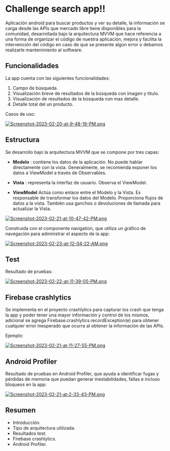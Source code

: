# Challenge search app!!

Aplicación android para buscar productos y ver su detalle, la información se carga desde las APIs que mercado libre tiene disponibles para la comunidad, desarrollada bajo la arquitectura MVVM que hace referencia a una forma de organizar el código de nuestra aplicación, mejora y facilita la intervención del código en caso de que se presente algún error o debamos realizarle mantenimiento al software.
 
## Funcionalidades

La app cuenta con las siguientes funcionalidades:
 1. Campo de búsqueda. 
 2. Visualización breve de resultados de la búsqueda con imagen y titulo.
2. Visualización de resultados de la búsqueda con mas detalle. 
3. Detalle total del un producto. 

Casos de uso:

[![Screenshot-2023-02-20-at-9-48-16-PM.png](https://i.postimg.cc/4d2tb6J7/Screenshot-2023-02-20-at-9-48-16-PM.png)](https://postimg.cc/47tmXhHs)



## Estructura

Se desarrollo bajo la arquitectura MVVM que se compone por tres capas:

- **Modelo** : contiene los datos de la aplicación. No puede hablar directamente con la vista. Generalmente, se recomienda exponer los datos a ViewModel a través de Observables.

- **Vista** : representa la interfaz de usuario. Observa el ViewModel.

- **ViewModel** Actúa como enlace entre el Modelo y la Vista. Es responsable de transformar los datos del Modelo. Proporciona flujos de datos a la vista. También usa ganchos o devoluciones de llamada para actualizar la Vista.

[![Screenshot-2023-02-21-at-10-47-42-PM.png](https://i.postimg.cc/jjJWpDYm/Screenshot-2023-02-21-at-10-47-42-PM.png)](https://postimg.cc/yJsY9Ydy)

Construida con el componente navigation, que utiliza un gráfico de navegación para administrar el aspecto de la app:

[![Screenshot-2023-02-23-at-12-04-22-AM.png](https://i.postimg.cc/sgQCpvym/Screenshot-2023-02-23-at-12-04-22-AM.png)](https://postimg.cc/CRg20MRn)

 
## Test

Resultado de pruebas:

[![Screenshot-2023-02-22-at-11-39-05-PM.png](https://i.postimg.cc/R0gw5y1F/Screenshot-2023-02-22-at-11-39-05-PM.png)](https://postimg.cc/4KhYp8Sk)

## Firebase crashlytics

Se implementa en el proyecto crashlytics para capturar los crash que tenga la app y poder tener una mayor información y control de los mismos, adicional se agrega Firebase.crashlytics.recordException(e) para obtener cualquier error inesperado que ocurra al obtener la información de las APIs.

Ejemplo:

[![Screenshot-2023-02-21-at-11-27-55-PM.png](https://i.postimg.cc/zf3VYp4x/Screenshot-2023-02-21-at-11-27-55-PM.png)](https://postimg.cc/Mc2Wy06B)


## Android Profiler

Resultado de pruebas en Android Profiler, que ayuda a identificar fugas y pérdidas de memoria que puedan generar inestabilidades, fallas e incluso bloqueos en la app:

[![Screenshot-2023-02-21-at-2-33-43-PM.png](https://i.postimg.cc/bJwktCjf/Screenshot-2023-02-21-at-2-33-43-PM.png)](https://postimg.cc/sBbMFJXT)


## Resumen

- Introducción.
- Tipo de arquitectura utilizada.
- Resultados test.
- Firebase crashlytics.
-  Android Profiler.

